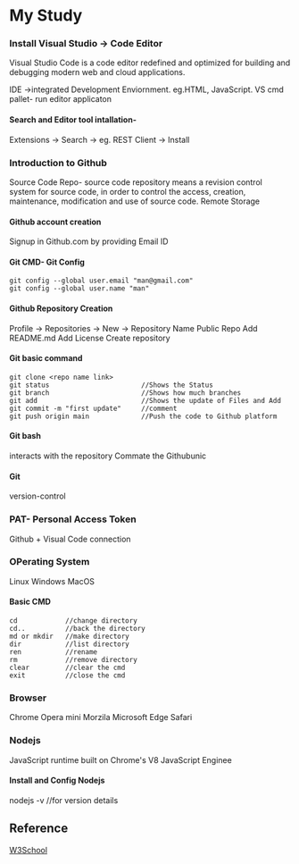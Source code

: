 # My Study
 
### Install Visual Studio -> Code Editor
Visual Studio Code is a code editor redefined and optimized for building and debugging modern web and cloud applications.

IDE ->integrated Development Enviornment. eg.HTML, JavaScript.
VS cmd pallet- run editor applicaton

#### Search and Editor tool intallation-
Extensions -> Search -> eg. REST Client -> Install

### Introduction to Github
Source Code Repo- source code repository means a revision control system for source code, in order to control the access, creation, maintenance, modification and use of source code.
Remote Storage

#### Github account creation 
Signup in Github.com by providing Email ID

#### Git CMD- Git Config           
```
git config --global user.email "man@gmail.com"
git config --global user.name "man"            
```

#### Github Repository Creation
Profile -> Repositories -> New ->
Repository Name
Public Repo
Add README.md
Add License
Create repository

#### Git basic command          
```
git clone <repo name link>
git status                       //Shows the Status 
git branch                       //Shows how much branches
git add                          //Shows the update of Files and Add   
git commit -m "first update"     //comment
git push origin main             //Push the code to Github platform     
```

#### Git bash 
interacts with the repository
Commate the Githubunic

#### Git
version-control

### PAT- Personal Access Token 
Github + Visual Code connection

### OPerating System
Linux
Windows
MacOS

#### Basic CMD         
```
cd            //change directory
cd..          //back the directory
md or mkdir   //make directory
dir           //list directory
ren           //rename 
rm            //remove directory
clear         //clear the cmd
exit          //close the cmd              
```

### Browser
Chrome
Opera mini
Morzila
Microsoft Edge
Safari

### Nodejs
JavaScript runtime built on Chrome's V8 JavaScript Enginee

#### Install and Config Nodejs

nodejs -v       //for version details


## Reference 
[W3School](https://www.w3schools.com/js/default.asp)<br/>